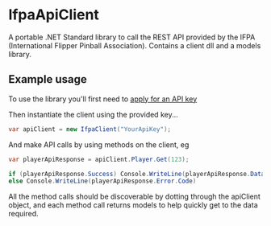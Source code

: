 # IfpaApiClient

A portable .NET Standard library to call the REST API provided by the IFPA (International Flipper Pinball Association). Contains a client dll and a models library.

## Example usage

To use the library you'll first need to [apply for an API key](https://www.ifpapinball.com/api/request_api_key.php)

Then instantiate the client using the provided key...

```c#
var apiClient = new IfpaClient("YourApiKey");
```

And make API calls by using methods on the client, eg

```c#
var playerApiResponse = apiClient.Player.Get(123);

if (playerApiResponse.Success) Console.WriteLine(playerApiResponse.Data.Information.FirstName);
else Console.WriteLine(playerApiResponse.Error.Code)
```

All the method calls should be discoverable by dotting through the apiClient object, and each method call returns models to help quickly get to the data required.
